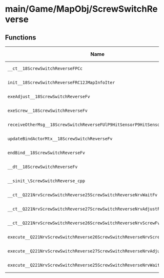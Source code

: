 # main/Game/MapObj/ScrewSwitchReverse

## Functions

| Name | Address | Match % |
|------|---------|---------|
| `__ct__18ScrewSwitchReverseFPCc` | `0x8022263C` | :x: (0.0%) |
| `init__18ScrewSwitchReverseFRC12JMapInfoIter` | `0x80222684` | :x: (0.0%) |
| `exeAdjust__18ScrewSwitchReverseFv` | `0x80222878` | :x: (0.0%) |
| `exeScrew__18ScrewSwitchReverseFv` | `0x80222924` | :x: (0.0%) |
| `receiveOtherMsg__18ScrewSwitchReverseFUlP9HitSensorP9HitSensor` | `0x80222A4C` | :x: (0.0%) |
| `updateBindActorMtx__18ScrewSwitchReverseFv` | `0x80222B48` | :x: (0.0%) |
| `endBind__18ScrewSwitchReverseFv` | `0x80222BF4` | :x: (0.0%) |
| `__dt__18ScrewSwitchReverseFv` | `0x80222C70` | :x: (0.0%) |
| `__sinit_\ScrewSwitchReverse_cpp` | `0x80222CCC` | :x: (0.0%) |
| `__ct__Q221NrvScrewSwitchReverse25ScrewSwitchReverseNrvWaitFv` | `0x80222D00` | :x: (0.0%) |
| `__ct__Q221NrvScrewSwitchReverse27ScrewSwitchReverseNrvAdjustFv` | `0x80222D10` | :x: (0.0%) |
| `__ct__Q221NrvScrewSwitchReverse26ScrewSwitchReverseNrvScrewFv` | `0x80222D20` | :x: (0.0%) |
| `execute__Q221NrvScrewSwitchReverse26ScrewSwitchReverseNrvScrewCFP5Spine` | `0x80222D30` | :x: (0.0%) |
| `execute__Q221NrvScrewSwitchReverse27ScrewSwitchReverseNrvAdjustCFP5Spine` | `0x80222D38` | :x: (0.0%) |
| `execute__Q221NrvScrewSwitchReverse25ScrewSwitchReverseNrvWaitCFP5Spine` | `0x80222D40` | :x: (0.0%) |